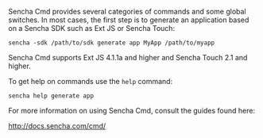 Sencha Cmd provides several categories of commands and some global switches. In
most cases, the first step is to generate an application based on a Sencha SDK
such as Ext JS or Sencha Touch:

    sencha -sdk /path/to/sdk generate app MyApp /path/to/myapp

Sencha Cmd supports Ext JS 4.1.1a and higher and Sencha Touch 2.1 and higher.

To get help on commands use the `help` command:

    sencha help generate app

For more information on using Sencha Cmd, consult the guides found here:

http://docs.sencha.com/cmd/
